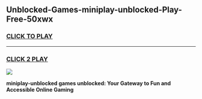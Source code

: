 
## Unblocked-Games-miniplay-unblocked-Play-Free-50xwx
<h3>
<a href="https://premium76.site?title=miniplay-unblocked&ref=18A1">CLICK TO PLAY</a></h3>
<hr>

<h3>
<a href="https://premium76.site?title=miniplay-unblocked&ref=18A1">CLICK 2 PLAY</a>
  
</h3>

<a href="https://premium76.site?title=miniplay-unblocked&ref=18A1"><img src="https://clearcache.store/games.png"></a>


**miniplay-unblocked games unblocked: Your Gateway to Fun and Accessible Online Gaming**
